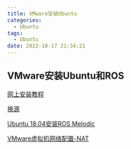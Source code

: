 ```yaml
---
title: VMware安装Ubuntu
categories:
  - Ubuntu
tags:
  - Ubuntu
date: 2022-10-17 21:34:21
---
```


## VMware安装Ubuntu和ROS

[网上安装教程](https://blog.csdn.net/m0_47958289/article/details/117361027#:~:text=%E4%B8%89%E3%80%81VMware%E8%99%9A%E6%8B%9F%E6%9C%BA%E5%AE%89%E8%A3%85ubuntu18.04%201.%E7%94%A8%E5%88%9B%E5%BB%BA%E5%A5%BD%E7%9A%84%E8%99%9A%E6%8B%9F%E6%9C%BA%EF%BC%8C%E7%BC%96%E8%BE%91%E8%99%9A%E6%8B%9F%E6%9C%BA%E8%AE%BE%E7%BD%AE%EF%BC%8C%E9%80%89%E6%8B%A9%E4%BD%BF%E7%94%A8ISO%E9%95%9C%E5%83%8F%E6%96%87%E4%BB%B6%EF%BC%8C%E5%B0%86%20%E4%B9%8B%E5%89%8D%E4%B8%8B%E8%BD%BD%E5%A5%BD%E7%9A%84ubuntu-18.04.5-desktop-amd64.iso%E5%BC%95%E5%85%A5%20%EF%BC%8C%E5%A6%82%E4%B8%8B%E6%93%8D%E4%BD%9C,2.%E5%BC%80%E5%90%AF%E8%99%9A%E6%8B%9F%E6%9C%BA%203.%204.%205.)

[换源](https://zhuanlan.zhihu.com/p/348186774#:~:text=%E4%B8%80%E3%80%81ubuntu18.04%E6%8D%A2%E6%BA%90%201.%E5%A4%87%E4%BB%BD%E5%8E%9F%E5%A7%8B%E6%BA%90%E6%96%87%E4%BB%B6source.list%20%E6%89%93%E5%BC%80%E7%BB%88%E7%AB%AF%EF%BC%8C%E8%BE%93%E5%85%A5%EF%BC%9Asudo%20cp%20%2Fetc%2Fapt%2Fsources.list%20%2Fetc%2Fapt%2Fsources.list.bak%202.%E4%BF%AE%E6%94%B9%E6%BA%90%E6%96%87%E4%BB%B6%201.%E7%BB%A7%E7%BB%AD%E8%BE%93%E5%85%A5%EF%BC%9Asudo,sudo%20apt%20upgrade%205.%E5%9B%BD%E5%86%85%E6%BA%90%20%E6%B3%A8%E6%84%8F%E7%89%88%E6%9C%ACcodename%EF%BC%8C%E6%A3%80%E6%9F%A5%E7%89%88%E6%9C%ACcodename%EF%BC%9Alsb_release%20-a%E3%80%82%2018.04%E6%98%AFbionic%20%E9%98%BF%E9%87%8C%E6%BA%90%EF%BC%9A)

[Ubuntu 18.04安装ROS Melodic](https://blog.csdn.net/shao918516/article/details/103384095)

[VMware虚拟机网络配置-NAT](https://zhuanlan.zhihu.com/p/130984945)

